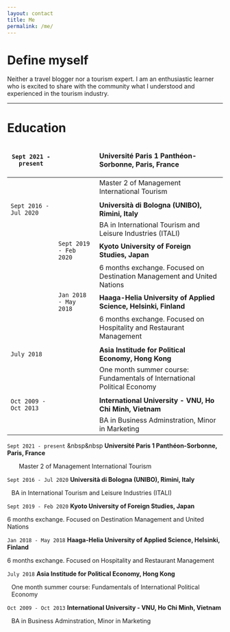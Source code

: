 ```yaml
---
layout: contact
title: Me
permalink: /me/
---
```


# Define myself

Neither a travel blogger nor a tourism expert. 
I am an enthusiastic learner who is excited to share with the community what I understood and experienced in the tourism industry.

---

# Education

<style>
td, th {
   border: none!important;
}
</style>

| `Sept 2021 - present` |  | <p style="text-align:left;"><strong> Université Paris 1 Panthéon-Sorbonne, Paris, France </strong> |
|--|--|--|
|  |   | Master 2 of Management International Tourism |
| | | |
| `Sept 2016 - Jul 2020`  |  | <strong> Università di Bologna (UNIBO), Rimini, Italy </strong> |
|  |   | BA in International Tourism and Leisure Industries (ITALI) |
|  | `Sept 2019 - Feb 2020` |   <strong> Kyoto University of Foreign Studies, Japan </strong> |
|  |  |    6 months exchange. Focused on Destination Management and United Nations |
|  | `Jan 2018 - May 2018` |   <strong> Haaga-Helia University of Applied Science, Helsinki, Finland </strong> |
|  |  |    6 months exchange. Focused on Hospitality and Restaurant Management |
| | | |
| `July 2018` |   | <strong> Asia Institude for Political Economy, Hong Kong </strong> |
|  |  | One month summer course: Fundamentals of International Political Economy |
| | | |
| `Oct 2009 - Oct 2013` |   | <strong> International University - VNU, Ho Chi Minh, Vietnam </strong> |
|  |  |  BA in Business Adminstration, Minor in Marketing |

  
`Sept 2021 - present` &nbsp&nbsp <strong> Université Paris 1 Panthéon-Sorbonne, Paris, France </strong> 
<p> &nbsp&nbsp&nbsp&nbsp&nbsp&nbsp Master 2 of Management International Tourism </p>


`Sept 2016 - Jul 2020`  <strong> Università di Bologna (UNIBO), Rimini, Italy </strong> 
<p style="margin-left: 10px;"> BA in International Tourism and Leisure Industries (ITALI) </p>

`Sept 2019 - Feb 2020` <strong> Kyoto University of Foreign Studies, Japan </strong> 
<p> 6 months exchange. Focused on Destination Management and United Nations </p>

`Jan 2018 - May 2018` <strong> Haaga-Helia University of Applied Science, Helsinki, Finland </strong> 
<p> 6 months exchange. Focused on Hospitality and Restaurant Management </p>


`July 2018` <strong> Asia Institude for Political Economy, Hong Kong </strong> 
<p style="margin-left: 10px;"> One month summer course: Fundamentals of International Political Economy </p>


`Oct 2009 - Oct 2013` <strong> International University - VNU, Ho Chi Minh, Vietnam </strong> 
<p style="margin-left: 10px;"> BA in Business Adminstration, Minor in Marketing </p>
